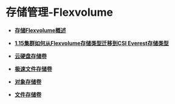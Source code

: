 # 存储管理-Flexvolume<a name="cce_01_0305"></a>

-   **[存储Flexvolume概述](存储Flexvolume概述-107.md)**  

-   **[1.15集群如何从Flexvolume存储类型迁移到CSI Everest存储类型](1-15集群如何从Flexvolume存储类型迁移到CSI-Everest存储类型-108.md)**  

-   **[云硬盘存储卷](云硬盘存储卷-109.md)**  

-   **[极速文件存储卷](极速文件存储卷-115.md)**  

-   **[对象存储卷](对象存储卷-121.md)**  

-   **[文件存储卷](文件存储卷-128.md)**  



